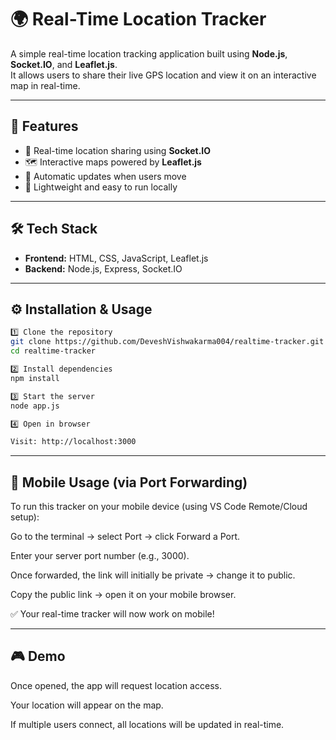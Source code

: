 # 🌍 Real-Time Location Tracker

A simple real-time location tracking application built using **Node.js**, **Socket.IO**, and **Leaflet.js**.  
It allows users to share their live GPS location and view it on an interactive map in real-time.

---

## 🚀 Features
- 📡 Real-time location sharing using **Socket.IO**
- 🗺️ Interactive maps powered by **Leaflet.js**
- 🔄 Automatic updates when users move
- 🎯 Lightweight and easy to run locally

---

## 🛠️ Tech Stack
- **Frontend:** HTML, CSS, JavaScript, Leaflet.js  
- **Backend:** Node.js, Express, Socket.IO  

---

## ⚙️ Installation & Usage

```bash
1️⃣ Clone the repository
git clone https://github.com/DeveshVishwakarma004/realtime-tracker.git
cd realtime-tracker

2️⃣ Install dependencies
npm install

3️⃣ Start the server
node app.js

4️⃣ Open in browser

Visit: http://localhost:3000

```
---
## 📱 Mobile Usage (via Port Forwarding)

To run this tracker on your mobile device (using VS Code Remote/Cloud setup):

Go to the terminal → select Port → click Forward a Port.

Enter your server port number (e.g., 3000).

Once forwarded, the link will initially be private → change it to public.

Copy the public link → open it on your mobile browser.

✅ Your real-time tracker will now work on mobile!

---
 ## 🎮 Demo

Once opened, the app will request location access.

Your location will appear on the map.

If multiple users connect, all locations will be updated in real-time.
